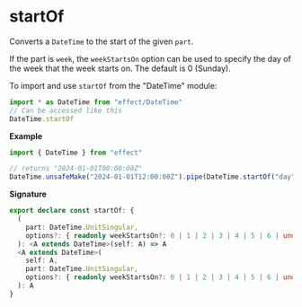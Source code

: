 # startOf

Converts a `DateTime` to the start of the given `part`.

If the part is `week`, the `weekStartsOn` option can be used to specify the
day of the week that the week starts on. The default is 0 (Sunday).

To import and use `startOf` from the "DateTime" module:

```ts
import * as DateTime from "effect/DateTime"
// Can be accessed like this
DateTime.startOf
```

**Example**

```ts
import { DateTime } from "effect"

// returns "2024-01-01T00:00:00Z"
DateTime.unsafeMake("2024-01-01T12:00:00Z").pipe(DateTime.startOf("day"), DateTime.formatIso)
```

**Signature**

```ts
export declare const startOf: {
  (
    part: DateTime.UnitSingular,
    options?: { readonly weekStartsOn?: 0 | 1 | 2 | 3 | 4 | 5 | 6 | undefined }
  ): <A extends DateTime>(self: A) => A
  <A extends DateTime>(
    self: A,
    part: DateTime.UnitSingular,
    options?: { readonly weekStartsOn?: 0 | 1 | 2 | 3 | 4 | 5 | 6 | undefined }
  ): A
}
```
